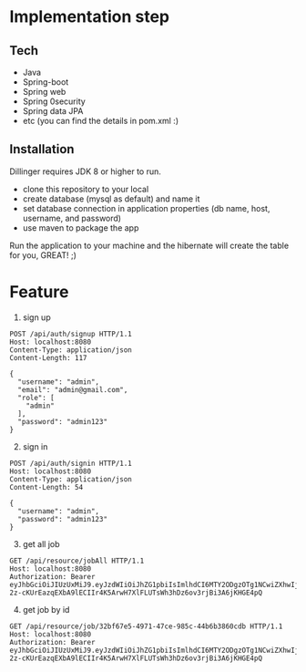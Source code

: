 # Implementation step
 
## Tech

- Java
- Spring-boot
- Spring web
- Spring 0security
- Spring data JPA
- etc (you can find the details in pom.xml :)


## Installation

Dillinger requires JDK 8 or higher to run.
- clone this repository to your local
- create database (mysql as default) and name it
- set database connection in application properties (db name, host, username, and password)
- use maven to package the app

Run the application to your machine and the hibernate will create the table for you, GREAT! ;)

# Feature

1. sign up
```
POST /api/auth/signup HTTP/1.1
Host: localhost:8080
Content-Type: application/json
Content-Length: 117

{
  "username": "admin",
  "email": "admin@gmail.com",
  "role": [
    "admin"
  ],
  "password": "admin123"
}
```
2. sign in
```
POST /api/auth/signin HTTP/1.1
Host: localhost:8080
Content-Type: application/json
Content-Length: 54

{
  "username": "admin",
  "password": "admin123"
}
```
3. get all job
```
GET /api/resource/jobAll HTTP/1.1
Host: localhost:8080
Authorization: Bearer eyJhbGciOiJIUzUxMiJ9.eyJzdWIiOiJhZG1pbiIsImlhdCI6MTY2ODgzOTg1NCwiZXhwIjoxNjY4OTI2MjU0fQ.FFtGaADjKxbNw9qnsbsk6Cn-2z-cKUrEazqEXbA9lECIIr4K5ArwH7XlFLUTsWh3hDz6ov3rjBi3A6jKHGE4pQ
```
4. get job by id
```
GET /api/resource/job/32bf67e5-4971-47ce-985c-44b6b3860cdb HTTP/1.1
Host: localhost:8080
Authorization: Bearer eyJhbGciOiJIUzUxMiJ9.eyJzdWIiOiJhZG1pbiIsImlhdCI6MTY2ODgzOTg1NCwiZXhwIjoxNjY4OTI2MjU0fQ.FFtGaADjKxbNw9qnsbsk6Cn-2z-cKUrEazqEXbA9lECIIr4K5ArwH7XlFLUTsWh3hDz6ov3rjBi3A6jKHGE4pQ
```




